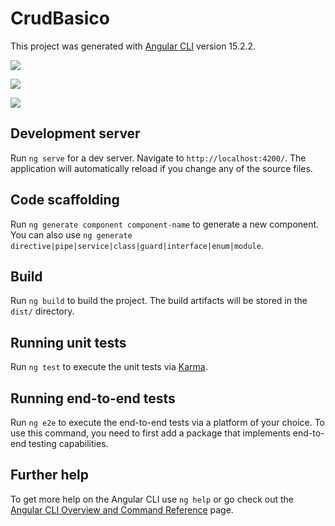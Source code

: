 # CrudBasico

This project was generated with [Angular CLI](https://github.com/angular/angular-cli) version 15.2.2.

![](https://i.postimg.cc/g2Z6748f/Nueva-imagen-de-mapa-de-bits.png)

![](https://i.postimg.cc/MHgmRMdV/galeria.png)

![](https://i.postimg.cc/VNSGSw-Yx/galeria.png)

## Development server

Run `ng serve` for a dev server. Navigate to `http://localhost:4200/`. The application will automatically reload if you change any of the source files.

## Code scaffolding

Run `ng generate component component-name` to generate a new component. You can also use `ng generate directive|pipe|service|class|guard|interface|enum|module`.

## Build

Run `ng build` to build the project. The build artifacts will be stored in the `dist/` directory.

## Running unit tests

Run `ng test` to execute the unit tests via [Karma](https://karma-runner.github.io).

## Running end-to-end tests

Run `ng e2e` to execute the end-to-end tests via a platform of your choice. To use this command, you need to first add a package that implements end-to-end testing capabilities.

## Further help

To get more help on the Angular CLI use `ng help` or go check out the [Angular CLI Overview and Command Reference](https://angular.io/cli) page.
